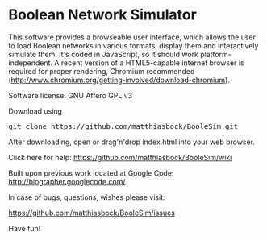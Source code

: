 Boolean Network Simulator
==================

This software provides a browseable user interface,
which allows the user to load Boolean networks in various formats,
display them and interactively simulate them.
It's coded in JavaScript, so it should work platform-independent.
A recent version of a HTML5-capable internet browser is required for proper rendering,
Chromium recommended (http://www.chromium.org/getting-involved/download-chromium).

Software license: GNU Affero GPL v3

Download using

<pre>
git clone https://github.com/matthiasbock/BooleSim.git
</pre>

After downloading, open or drag'n'drop index.html into your web browser.

Click here for help: https://github.com/matthiasbock/BooleSim/wiki

Built upon previous work located at Google Code:
http://biographer.googlecode.com/

In case of bugs, questions, wishes please visit:

https://github.com/matthiasbock/BooleSim/issues

Have fun!

